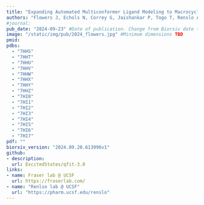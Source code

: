 ```yaml
---
title: "Expanding Automated Multiconformer Ligand Modeling to Macrocycles and Fragments"
authors: "Flowers J, Echols N, Correy G, Jaishankar P, Togo T, Renslo AR, van den Bedem H, Fraser JS, **Wankowicz SA**"
#journal: 
pub_date: "2024-09-23" #Date of publication. Change from Biorxiv date to Journal date once accepted
image: "/static/img/pub/2024_flowers.jpg" #Minimum dimensions TBD
pmid: 
pdbs:
  - "7HHS"
  - "7HHT"
  - "7HHU"
  - "7HHV"
  - "7HHW"
  - "7HHX"
  - "7HHY"
  - "7HHZ"
  - "7HI0"
  - "7HI1"
  - "7HI2"
  - "7HI3"
  - "7HI4"
  - "7HI5"
  - "7HI6"
  - "7HI7" 
pdf: ""
biorxiv_version: "2024.09.20.613996v1"
github:
- description: 
  url: ExcitedStates/qfit-3.0
links:
- name: Fraser lab @ UCSF
  url: https://fraserlab.com/
- name: "Renlso lab @ UCSF"
  url: "https://pharm.ucsf.edu/renslo"
---
```

